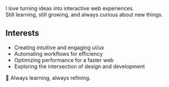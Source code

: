 ###  

I love turning ideas into interactive web experiences.  
Still learning, still growing, and always curious about new things.

## Interests  
- Creating intuitive and engaging ui/ux
- Automating workflows for efficiency  
- Optimizing performance for a faster web  
- Exploring the intersection of design and development  

🚀 Always learning, always refining.  
